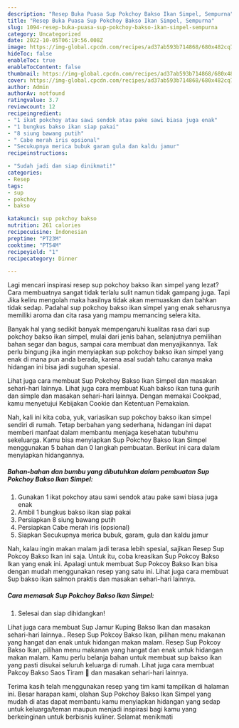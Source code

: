 ```yaml
---
description: "Resep Buka Puasa Sup Pokchoy Bakso Ikan Simpel, Sempurna"
title: "Resep Buka Puasa Sup Pokchoy Bakso Ikan Simpel, Sempurna"
slug: 1094-resep-buka-puasa-sup-pokchoy-bakso-ikan-simpel-sempurna
category: Uncategorized
date: 2022-10-05T06:19:56.008Z
image: https://img-global.cpcdn.com/recipes/ad37ab593b714868/680x482cq70/sup-pokchoy-bakso-ikan-simpel-foto-resep-utama.jpg
hideToc: false
enableToc: true
enableTocContent: false
thumbnail: https://img-global.cpcdn.com/recipes/ad37ab593b714868/680x482cq70/sup-pokchoy-bakso-ikan-simpel-foto-resep-utama.jpg
cover: https://img-global.cpcdn.com/recipes/ad37ab593b714868/680x482cq70/sup-pokchoy-bakso-ikan-simpel-foto-resep-utama.jpg
author: Admin
authorAv: notfound
ratingvalue: 3.7
reviewcount: 12
recipeingredient:
- "1 ikat pokchoy atau sawi sendok atau pake sawi biasa juga enak"
- "1 bungkus bakso ikan siap pakai"
- "8 siung bawang putih"
- " Cabe merah iris opsional"
- "Secukupnya merica bubuk garam gula dan kaldu jamur"
recipeinstructions:

- "Sudah jadi dan siap dinikmati!"
categories:
- Resep
tags:
- sup
- pokchoy
- bakso

katakunci: sup pokchoy bakso 
nutrition: 261 calories
recipecuisine: Indonesian
preptime: "PT23M"
cooktime: "PT54M"
recipeyield: "1"
recipecategory: Dinner

---
```



Lagi mencari inspirasi resep sup pokchoy bakso ikan simpel yang lezat? Cara membuatnya sangat tidak terlalu sulit namun tidak gampang juga. Tapi Jika keliru mengolah maka hasilnya tidak akan memuaskan dan bahkan tidak sedap. Padahal sup pokchoy bakso ikan simpel yang enak seharusnya memiliki aroma dan cita rasa yang mampu memancing selera kita.


Banyak hal yang sedikit banyak mempengaruhi kualitas rasa dari sup pokchoy bakso ikan simpel, mulai dari jenis bahan, selanjutnya pemilihan bahan segar dan bagus, sampai cara membuat dan menyajikannya. Tak perlu bingung jika ingin menyiapkan sup pokchoy bakso ikan simpel yang enak di mana pun anda berada, karena asal sudah tahu caranya maka hidangan ini bisa jadi suguhan spesial.

Lihat juga cara membuat Sup Pokchoy Bakso Ikan Simpel dan masakan sehari-hari lainnya. Lihat juga cara membuat Kuah bakso ikan tuna gurih dan simple dan masakan sehari-hari lainnya. Dengan memakai Cookpad, kamu menyetujui Kebijakan Cookie dan Ketentuan Pemakaian.


Nah, kali ini kita coba, yuk, variasikan sup pokchoy bakso ikan simpel sendiri di rumah. Tetap berbahan yang sederhana, hidangan ini dapat memberi manfaat dalam membantu menjaga kesehatan tubuhmu sekeluarga. Kamu bisa menyiapkan Sup Pokchoy Bakso Ikan Simpel menggunakan 5 bahan dan 0 langkah pembuatan. Berikut ini cara dalam menyiapkan hidangannya.

<!--inarticleads1-->

##### Bahan-bahan dan bumbu yang dibutuhkan dalam pembuatan Sup Pokchoy Bakso Ikan Simpel:

1. Gunakan 1 ikat pokchoy atau sawi sendok atau pake sawi biasa juga enak
1. Ambil 1 bungkus bakso ikan siap pakai
1. Persiapkan 8 siung bawang putih
1. Persiapkan  Cabe merah iris (opsional)
1. Siapkan Secukupnya merica bubuk, garam, gula dan kaldu jamur


Nah, kalau ingin makan malam jadi terasa lebih spesial, sajikan Resep Sup Pokcoy Bakso Ikan ini saja. Untuk itu, coba kreasikan Sup Pokcoy Bakso Ikan yang enak ini. Apalagi untuk membuat Sup Pokcoy Bakso Ikan bisa dengan mudah menggunakan resep yang satu ini. Lihat juga cara membuat Sup bakso ikan salmon praktis dan masakan sehari-hari lainnya. 

<!--inarticleads2-->

##### Cara memasak Sup Pokchoy Bakso Ikan Simpel:


1. Selesai dan siap dihidangkan!

Lihat juga cara membuat Sup Jamur Kuping Bakso Ikan dan masakan sehari-hari lainnya.. Resep Sup Pokcoy Bakso Ikan, pilihan menu makanan yang hangat dan enak untuk hidangan makan malam. Resep Sup Pokcoy Bakso Ikan, pilihan menu makanan yang hangat dan enak untuk hidangan makan malam. Kamu perlu belanja bahan untuk membuat sup bakso ikan yang pasti disukai seluruh keluarga di rumah. Lihat juga cara membuat Pakcoy Bakso Saos Tiram 🧆 dan masakan sehari-hari lainnya. 

Terima kasih telah menggunakan resep yang tim kami tampilkan di halaman ini. Besar harapan kami, olahan Sup Pokchoy Bakso Ikan Simpel yang mudah di atas dapat membantu kamu menyiapkan hidangan yang sedap untuk keluarga/teman maupun menjadi inspirasi bagi kamu yang berkeinginan untuk berbisnis kuliner. Selamat menikmati

